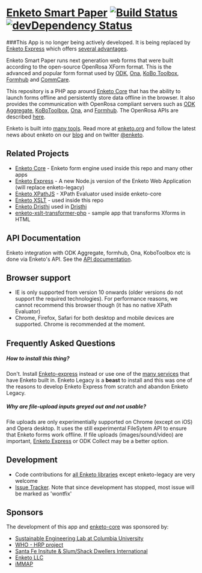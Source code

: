 [Enketo Smart Paper](http://enketo.org) [![Build Status](https://travis-ci.org/enketo/enketo-legacy.svg)](https://travis-ci.org/enketo/enketo-legacy) [![devDependency Status](https://david-dm.org/enketo/enketo-legacy/dev-status.svg)](https://david-dm.org/enketo/enketo-legacy#info=devDependencies)
======

###This App is no longer being actively developed. It is being replaced by [Enketo Express](https://github.com/enketo/enketo-express) which offers [several advantages](https://github.com/kobotoolbox/enketo-express#differences-with-enketoenketo-legacy-and-enketoorg).

Enketo Smart Paper runs next generation web forms that were built according to the open-source OpenRosa XForm format. This is the advanced and popular form format used by [ODK](http://opendatakit.org), [Ona](https://ona.io), [KoBo Toolbox](http://kobotoolbox.org), [Formhub](https://formhub.org) and [CommCare](http://www.commcarehq.org/home/). 

This repository is a PHP app around [Enketo Core](https://github.com/MartijnR/enketo-core) that has the ability to launch forms offline and persistently store data offline in the browser. It also provides the communication with OpenRosa compliant servers such as [ODK Aggregate](http://opendatakit.org/use/aggregate/), [KoBoToolbox](http://kobotoolbox.org), [Ona](https://ona.io), and [Formhub](https://formhub.org). The OpenRosa APIs are described [here](https://bitbucket.org/javarosa/javarosa/wiki/OpenRosaAPI).

Enketo is built into [many tools](https://enketo.org/#tools). Read more at [enketo.org](https://enketo.org) and follow the latest news about enketo on our [blog](http://blog.enketo.org) and on twitter [@enketo](https://twitter.com/enketo).

Related Projects
-----------
* [Enketo Core](https://github.com/enketo/enketo-core) - Enketo form engine used inside this repo and many other apps
* [Enketo Express](https://github.com/enketo/enketo-express) - A new Node.js version of the Enketo Web Application (will replace enketo-legacy)
* [Enketo XPathJS](https://github.com/enketo/enketo-xpathjs) - XPath Evaluator used inside enketo-core
* [Enketo XSLT](https://github.com/enketo/enketo-xslt) - used inside this repo
* [Enketo Dristhi](https://github.com/enketo/enketo-dristhi) used in [Dristhi](https://play.google.com/store/apps/details?id=org.ei.drishti)
* [enketo-xslt-transformer-php](https://github.com/enketo/enketo-xslt-transformer-php) - sample app that transforms Xforms in HTML

API Documentation
--------------
Enketo integration with ODK Aggregate, formhub, Ona, KoboToolbox etc is done via Enketo's API. See the [API documentation](http://apidocs.enketo.org).

Browser support
---------------
* IE is only supported from version 10 onwards (older versions do not support the required technologies). For performance reasons, we cannot recommend this browser though (it has no native XPath Evaluator)
* Chrome, Firefox, Safari for both desktop and mobile devices are supported. Chrome is recommended at the moment.

Frequently Asked Questions
---------------------------
##### How to install this thing?
Don't. Install [Enketo-express](https://github.com/enketo/enketo-express) instead or use one of the [many services](http://enketo.org/#tools) that have Enketo built in. Enketo Legacy is a **beast** to install and this was one of the reasons to develop Enketo Express from scratch and abandon Enketo Legacy.

##### Why are file-upload inputs greyed out and not usable?
File uploads are only experimentially supported on Chrome (except on iOS) and Opera desktop. It uses the still experimental FileSytem API to ensure that Enketo forms work offline. If file uploads (images/sound/video) are important, [Enketo Express](https://github.com/enketo/enketo-express) or ODK Collect may be a better option. 

Development
-----------
* Code contributions for [all Enketo libraries](https://github.com/enketo) except enketo-legacy are very welcome 
* [Issue Tracker](https://github.com/enketo/enketo-legacy/issues). Note that since development has stopped, most issue will be marked as 'wontfix'

Sponsors
----------------

The development of this app and [enketo-core](https://github.com/enketo/enketo-core) was sponsored by:

* [Sustainable Engineering Lab at Columbia University](http://modi.mech.columbia.edu/)
* [WHO - HRP project](http://www.who.int/reproductivehealth/topics/mhealth/en/index.html)
* [Santa Fe Insitute & Slum/Shack Dwellers International](http://www.santafe.edu/)
* [Enketo LLC](http://www.linkedin.com/company/enketo-llc)
* [iMMAP](http://immap.org)
